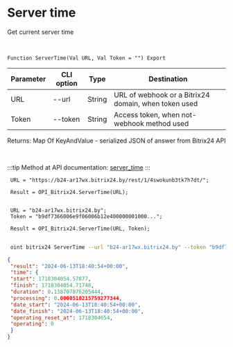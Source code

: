 ﻿---
sidebar_position: 4
---

# Server time
 Get current server time


<br/>


`Function ServerTime(Val URL, Val Token = "") Export`

 | Parameter | CLI option | Type | Destination |
 |-|-|-|-|
 | URL | --url | String | URL of webhook or a Bitrix24 domain, when token used |
 | Token | --token | String | Access token, when not-webhook method used |

 
 Returns: Map Of KeyAndValue - serialized JSON of answer from Bitrix24 API

<br/>

:::tip
Method at API documentation: [server_time](https://dev.1c-bitrix.ru/rest_help/general/server_time.php)
:::
<br/>


```bsl title="Code example"
 URL = "https://b24-ar17wx.bitrix24.by/rest/1/4swokunb3tk7h7dt/";
 
 Result = OPI_Bitrix24.ServerTime(URL);
 
 
 URL = "b24-ar17wx.bitrix24.by";
 Token = "b9df7366006e9f06006b12e400000001000...";
 
 Result = OPI_Bitrix24.ServerTime(URL, Token);
```
	


```sh title="CLI command example"
 
 oint bitrix24 ServerTime --url "b24-ar17wx.bitrix24.by" --token "b9df7366006e9f06006b12e400000001000..."

```

```json title="Result"
{
 "result": "2024-06-13T18:40:54+00:00",
 "time": {
 "start": 1718304054.57877,
 "finish": 1718304054.71748,
 "duration": 0.138707876205444,
 "processing": 0.0000510215759277344,
 "date_start": "2024-06-13T18:40:54+00:00",
 "date_finish": "2024-06-13T18:40:54+00:00",
 "operating_reset_at": 1718304654,
 "operating": 0
 }
}
```
